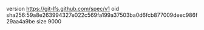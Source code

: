version https://git-lfs.github.com/spec/v1
oid sha256:59a8e263994327e022c569fa199a37503ba0d6fcb877009deec986f29aa4a9be
size 9000
